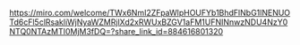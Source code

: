 https://miro.com/welcome/TWx6NmI2ZFpaWlpHOUFYb1BhdFlNbG1lNENUOTd6cFl5clRsakliWjNyaWZMRjlXd2xRWUxBZGV1aFM1UFNINnwzNDU4NzY0NTQ0NTAzMTI0MjM3fDQ=?share_link_id=884616801320